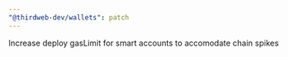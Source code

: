 ```yaml
---
"@thirdweb-dev/wallets": patch
---
```


Increase deploy gasLimit for smart accounts to accomodate chain spikes
